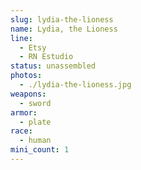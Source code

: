 ```yaml
---
slug: lydia-the-lioness
name: Lydia, the Lioness
line:
  - Etsy
  - RN Estudio
status: unassembled
photos:
  - ./lydia-the-lioness.jpg
weapons:
  - sword
armor:
  - plate
race:
  - human
mini_count: 1
---
```

